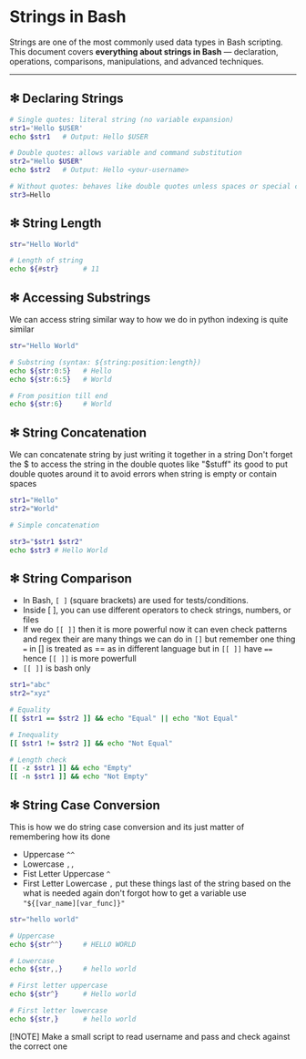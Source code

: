 # Strings in Bash

Strings are one of the most commonly used data types in Bash scripting.
This document covers **everything about strings in Bash** — declaration, operations, comparisons, manipulations, and advanced techniques.

---

## ✻ Declaring Strings

```bash
# Single quotes: literal string (no variable expansion)
str1='Hello $USER'
echo $str1   # Output: Hello $USER

# Double quotes: allows variable and command substitution
str2="Hello $USER"
echo $str2   # Output: Hello <your-username>

# Without quotes: behaves like double quotes unless spaces or special chars
str3=Hello
```

## ✻ String Length

```bash
str="Hello World"

# Length of string
echo ${#str}      # 11
```

## ✻ Accessing Substrings

We can access string similar way to how we do in python indexing is quite similar

```bash
str="Hello World"

# Substring (syntax: ${string:position:length})
echo ${str:0:5}   # Hello
echo ${str:6:5}   # World

# From position till end
echo ${str:6}     # World
```

## ✻ String Concatenation

We can concatenate string by just writing it together in a string
Don't forget the $ to access the string in the double quotes like "$stuff"
its good to put double quotes around it to avoid errors when string is empty or contain
spaces

```bash
str1="Hello"
str2="World"

# Simple concatenation

str3="$str1 $str2"
echo $str3 # Hello World
```

## ✻ String Comparison

- In Bash, `[ ]` (square brackets) are used for tests/conditions.
- Inside [ ], you can use different operators to check strings, numbers, or files
- If we do `[[ ]]` then it is more powerful now it can even check patterns and regex
  their are many things we can do in `[]` but remember one thing `=` in [] is treated as == as in different language but in `[[ ]]` have `==` hence `[[ ]]` is more powerfull
- `[[ ]]` is bash only

```bash
str1="abc"
str2="xyz"

# Equality
[[ $str1 == $str2 ]] && echo "Equal" || echo "Not Equal"

# Inequality
[[ $str1 != $str2 ]] && echo "Not Equal"

# Length check
[[ -z $str1 ]] && echo "Empty"
[[ -n $str1 ]] && echo "Not Empty"
```

## ✻ String Case Conversion

This is how we do string case conversion and its just matter of remembering how its done

- Uppercase `^^`
- Lowercase `,,`
- Fist Letter Uppercase `^`
- First Letter Lowercase `,`
  put these things last of the string based on the what is needed
  again don't forgot how to get a variable use `"${[var_name][var_func]}"`

```bash
str="hello world"

# Uppercase
echo ${str^^}     # HELLO WORLD

# Lowercase
echo ${str,,}     # hello world

# First letter uppercase
echo ${str^}      # Hello world

# First letter lowercase
echo ${str,}      # hello world

```

[!NOTE] Make a small script to read username and pass and check against the correct one
